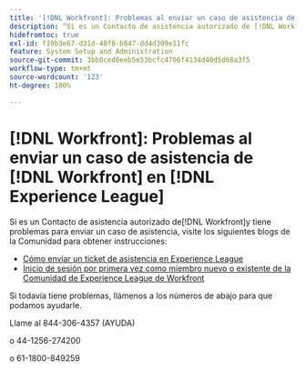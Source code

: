 ```yaml
---
title: '[!DNL Workfront]: Problemas al enviar un caso de asistencia de Workfront en Experience League'
description: “Si es un Contacto de asistencia autorizado de [!DNL Workfront] y tiene problemas para enviar un caso de asistencia, por favor, llámenos a los números que se indican abajo para que podamos ayudarle.”
hidefromtoc: true
exl-id: f19b3e67-d31d-48f8-b847-dd4d309e11fc
feature: System Setup and Administration
source-git-commit: 3bb0ced6eeb5e53bcfc4706f4134d40d5d68a3f5
workflow-type: tm+mt
source-wordcount: '123'
ht-degree: 100%

---
```


# [!DNL Workfront]: Problemas al enviar un caso de asistencia de [!DNL Workfront] en [!DNL Experience League]

Si es un Contacto de asistencia autorizado de[!DNL Workfront]y tiene problemas para enviar un caso de asistencia, visite los siguientes blogs de la Comunidad para obtener instrucciones:

* [Cómo enviar un ticket de asistencia en Experience League](https://experienceleaguecommunities.adobe.com/t5/workfront-blogs/how-to-submit-a-support-ticket-on-experience-league/ba-p/461737)
* [Inicio de sesión por primera vez como miembro nuevo o existente de la Comunidad de Experience League de Workfront](https://experienceleaguecommunities.adobe.com/t5/workfront-blogs/logging-in-for-the-first-time-as-a-new-or-existing-workfront/ba-p/461472)

Si todavía tiene problemas, llámenos a los números de abajo para que podamos ayudarle.

Llame al 844-306-4357 (AYUDA)

o 44-1256-274200

o 61-1800-849259

